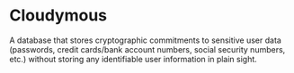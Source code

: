 # Cloudymous
A database that stores cryptographic commitments to sensitive user data (passwords, credit cards/bank account numbers, social security numbers, etc.) without storing any identifiable user information in plain sight. 
